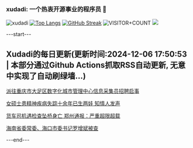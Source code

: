 ### xudadi: 一个热衷开源事业的程序员 👋

![xudadi](https://github-readme-stats-git-masterorgs-github-readme-stats-team.vercel.app/api?username=xudadi)
[![Top Langs](https://github-readme-stats.vercel.app/api/top-langs/?username=xudadi)](https://github.com/anuraghazra/github-readme-stats)
[![GitHub Streak](https://streak-stats.demolab.com?user=xudadi&locale=zh_Hans)](https://git.io/streak-stats)
![VISITOR+COUNT](https://komarev.com/ghpvc/?username=xudadi&label=VISITOR+COUNT)
![](https://raw.githubusercontent.com/xudadi/xudadi/main/assets/github-contribution-grid-snake.svg)


---start---

## Xudadi的每日更新(更新时间:2024-12-06 17:50:53 | 本部分通过Github Actions抓取RSS自动更新, 无意中实现了自动刷绿墙...)

[派往重庆市大足区数字化城市管理中心信息采集员招聘启事](https://www.gongkaoleida.com/article/2220649)

[女硕士患精神疾病失踪十余年已生两娃 知情人发声](https://m.163.com/news/article/JILTJQQP0512D3VJ.html)

[货车司机遇检查坠桥身亡 郑州通报：严重超限超载](https://m.163.com/news/article/JINJPKCV0534A4SC.html)

[海南省委常委、海口市委书记罗增斌被查](https://m.163.com/news/article/JINJ4GRK0001899N.html)

---end---
